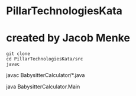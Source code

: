# PillarTechnologiesKata
# created by Jacob Menke


```
git clone
cd PillarTechnologiesKata/src
javac 
```


javac BabysitterCalculator/*.java

java BabysitterCalculator.Main

